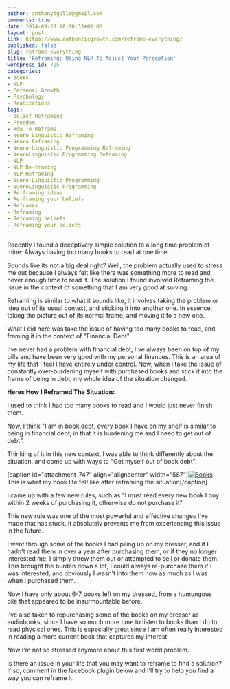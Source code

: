 ```yaml
---
author: anthonydgallo@gmail.com
comments: true
date: 2014-09-27 18:06:33+00:00
layout: post
link: https://www.authenticgrowth.com/reframe-everything/
published: false
slug: reframe-everything
title: 'Reframing: Using NLP To Adjust Your Perception'
wordpress_id: 725
categories:
- Books
- NLP
- Personal Growth
- Psychology
- Realizations
tags:
- Belief Reframing
- Freedom
- How To Reframe
- Neuro Linguistic Reframing
- Neuro Reframing
- Neuro-Linguistic Programming Reframing
- NeuroLinguistic Programming Reframing
- NLP
- NLP Re-framing
- NLP Reframing
- Nuero Linguistic Programming
- NueroLinguistic Programming
- Re-framing ideas
- Re-framing your beliefs
- Reframes
- Reframing
- Reframing beliefs
- Reframing your beliefs
---
```


Recently I found a deceptively simple solution to a long time problem of mine: Always having too many books to read at one time.

Sounds like its not a big deal right? Well, the problem actually used to stress me out because I always felt like there was something more to read and never enough time to read it. The solution I found involved Reframing the issue in the context of something that I am very good at solving.

Reframing is similar to what it sounds like, it involves taking the problem or idea out of its usual context, and sticking it into another one. In essence, taking the picture out of its normal frame, and moving it to a new one.

What I did here was take the issue of having too many books to read, and framing it in the context of "Financial Debt".

I've never had a problem with financial debt, I've always been on top of my bills and have been very good with my personal finances. This is an area of my life that I feel I have entirely under control. Now, when I take the issue of constantly over-burdening myself with purchased books and stick it into the frame of being in debt, my whole idea of the situation changed.

**Heres How I Reframed The Situation:**
<!-- more -->

I used to think I had too many books to read and I would just never finish them.

Now, I think "I am in book debt, every book I have on my shelf is similar to being in financial debt, in that it is burdening me and I need to get out of debt".

Thinking of it in this new context, I was able to think differently about the situation, and come up with ways to "Get myself out of book debt".

[caption id="attachment_747" align="aligncenter" width="587"][![Books](http://www.authenticgrowth.com/wp-content/uploads/2014/09/books-wallpaper-10625-11132-hd-wallpapers.jpg)](http://www.authenticgrowth.com/wp-content/uploads/2014/09/books-wallpaper-10625-11132-hd-wallpapers.jpg) This is what my book life felt like after reframing the situation[/caption]

I came up with a few new rules, such as "I must read every new book I buy within 2 weeks of purchasing it, otherwise do not purchase it"

This new rule was one of the most powerful and effective changes I've made that has stuck. It absolutely prevents me from experiencing this issue in the future.

I went through some of the books I had piling up on my dresser, and if I hadn't read them in over a year after purchasing them, or if they no longer interested me, I simply threw them out or attempted to sell or donate them. This brought the burden down a lot, I could always re-purchase them if I was interested, and obviously I wasn't into them now as much as I was when I purchased them.

Now I have only about 6-7 books left on my dressed, from a humungous pile that appeared to be insurmountable before.

i've also taken to repurchasing some of the books on my dresser as audiobooks, since I have so much more time to listen to books than I do to read physical ones. This is especially great since I am often really interested in reading a more current book that captures my interest.

Now I'm not so stressed anymore about this first world problem.

Is there an issue in your life that you may want to reframe to find a solution? If so, comment in the facebook plugin below and I'll try to help you find a way you can reframe it.
